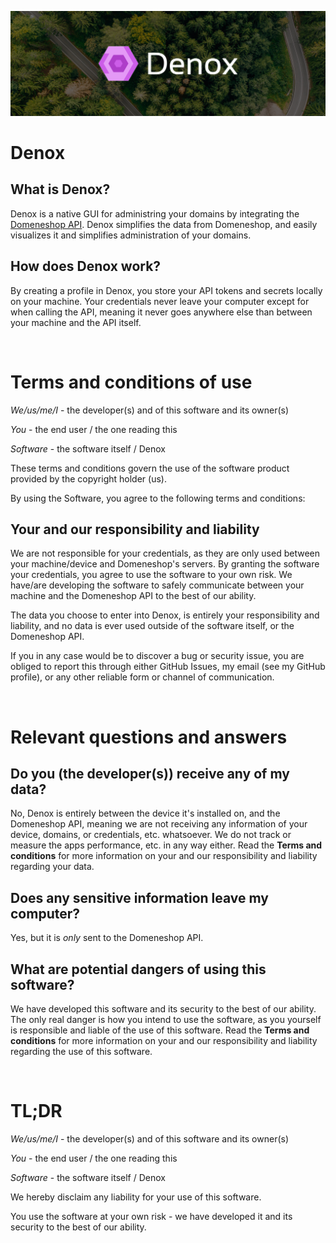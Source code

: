 ![Denox banner](./README/banner.jpg "Denox banner")

# Denox

## What is Denox?

Denox is a native GUI for administring your domains by integrating the [Domeneshop API](https://api.domeneshop.no). Denox simplifies the data from Domeneshop, and easily visualizes it and simplifies administration of your domains.


## How does Denox work?

By creating a profile in Denox, you store your API tokens and secrets locally on your machine. Your credentials never leave your computer except for when calling the API, meaning it never goes anywhere else than between your machine and the API itself.

<br />

# Terms and conditions of use

*We/us/me/I* - the developer(s) and of this software and its owner(s)

*You* - the end user / the one reading this

*Software* - the software itself / Denox

These terms and conditions govern the use of the software product provided by the copyright holder (us).

By using the Software, you agree to the following terms and conditions:

## Your and our responsibility and liability

We are not responsible for your credentials, as they are only used between your machine/device and Domeneshop's servers. By granting the software your credentials, you agree to use the software to your own risk. We have/are developing the software to safely communicate between your machine and the Domeneshop API to the best of our ability.

The data you choose to enter into Denox, is entirely your responsibility and liability, and no data is ever used outside of the software itself, or the Domeneshop API.

If you in any case would be to discover a bug or security issue, you are obliged to report this through either GitHub Issues, my email (see my GitHub profile), or any other reliable form or channel of communication.

<br />

# Relevant questions and answers

## Do you (the developer(s)) receive any of my data?

No, Denox is entirely between the device it's installed on, and the Domeneshop API, meaning we are not receiving any information of your device, domains, or credentials, etc. whatsoever. We do not track or measure the apps performance, etc. in any way either. Read the **Terms and conditions** for more information on your and our responsibility and liability regarding your data.

## Does any sensitive information leave my computer?

Yes, but it is *only* sent to the Domeneshop API.

## What are potential dangers of using this software?

We have developed this software and its security to the best of our ability. The only real danger is how you intend to use the software, as you yourself is responsible and liable of the use of this software. Read the **Terms and conditions** for more information on your and our responsibility and liability regarding the use of this software.

<br />

# TL;DR

*We/us/me/I* - the developer(s) and of this software and its owner(s)

*You* - the end user / the one reading this

*Software* - the software itself / Denox

We hereby disclaim any liability for your use of this software.

You use the software at your own risk - we have developed it and its security to the best of our ability.